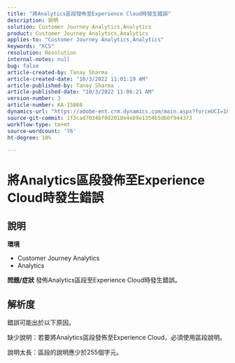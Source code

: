 ```yaml
---
title: "將Analytics區段發佈至Experience Cloud時發生錯誤"
description: 說明
solution: Customer Journey Analytics,Analytics
product: Customer Journey Analytics,Analytics
applies-to: "Customer Journey Analytics,Analytics"
keywords: "KCS"
resolution: Resolution
internal-notes: null
bug: false
article-created-by: Tanay Sharma .
article-created-date: "10/3/2022 11:01:19 AM"
article-published-by: Tanay Sharma .
article-published-date: "10/3/2022 11:06:21 AM"
version-number: 3
article-number: KA-15868
dynamics-url: "https://adobe-ent.crm.dynamics.com/main.aspx?forceUCI=1&pagetype=entityrecord&etn=knowledgearticle&id=639d1cb2-0a43-ed11-bba2-0022480868ff"
source-git-commit: 1f3cad7034bf0d2018e4eb9e1354b5d60f944373
workflow-type: tm+mt
source-wordcount: '76'
ht-degree: 10%

---
```


# 將Analytics區段發佈至Experience Cloud時發生錯誤

## 說明

<b>環境</b>
- Customer Journey Analytics
- Analytics



<b>問題/症狀</b>
發佈Analytics區段至Experience Cloud時發生錯誤。


## 解析度


錯誤可能出於以下原因。

缺少說明：若要將Analytics區段發佈至Experience Cloud，必須使用區段說明。

說明太長：區段的說明應少於255個字元。


